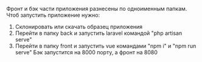 Фронт и бэк части приложения разнесены по одноименным папкам. Чтоб запустить приложение нужно:
  1. Склонировать или скачать образец приложения
  2. Перейти в папку back и запустить laravel командой "php artisan serve"
  3. Перейти в папку front и запустить vue командами "npm i" и "npm run serve"
Бэк запустится на 8000 порту, а фронт на 8080
